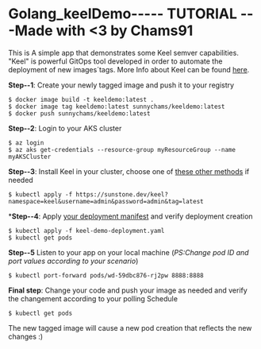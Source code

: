 # Golang_keelDemo----- TUTORIAL ---Made with <3 by Chams91
This is A simple app that demonstrates some Keel semver capabilities. "Keel" is powerful GitOps tool developed in order to automate the deployment of new images´tags. More Info about Keel can be found [here](https://keel.sh/docs/#introduction).


**Step--1**: Create your newly tagged image and push it to your registry
```
$ docker image build -t keeldemo:latest .
$ docker image tag keeldemo:latest sunnychams/keeldemo:latest
$ docker push sunnychams/keeldemo:latest
```

**Step--2**: Login to your AKS cluster
```
$ az login
$ az aks get-credentials --resource-group myResourceGroup --name myAKSCluster
```

**Step--3**: Install Keel in your cluster, choose one of [these other methods](https://keel.sh/docs/#installation) if needed
```
$ kubectl apply -f https://sunstone.dev/keel?namespace=keel&username=admin&password=admin&tag=latest
```

***Step--4**: Apply [your deployment manifest](https://github.com/Chams91/Golang_keelDemo/blob/master/keel-demo-deployment.yaml) and verify deployment creation
```
$ kubectl apply -f keel-demo-deployment.yaml
$ kubectl get pods
```

**Step--5** Listen to your app on your local machine (_PS:Change pod ID and port values according to your scenario_)
```
$ kubectl port-forward pods/wd-59dbc876-rj2pw 8888:8888 
```

**Final step**: Change your code and push your image as needed and verify the changement according to your polling Schedule
```
$ kubectl get pods
```
The new tagged image will cause a new pod creation that reflects the new changes :)








